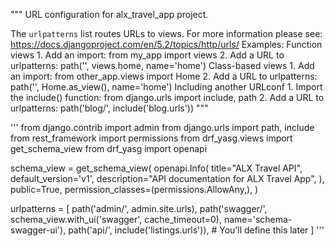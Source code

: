 """
URL configuration for alx_travel_app project.

The `urlpatterns` list routes URLs to views. For more information please see:
    https://docs.djangoproject.com/en/5.2/topics/http/urls/
Examples:
Function views
    1. Add an import:  from my_app import views
    2. Add a URL to urlpatterns:  path('', views.home, name='home')
Class-based views
    1. Add an import:  from other_app.views import Home
    2. Add a URL to urlpatterns:  path('', Home.as_view(), name='home')
Including another URLconf
    1. Import the include() function: from django.urls import include, path
    2. Add a URL to urlpatterns:  path('blog/', include('blog.urls'))
"""

''' from django.contrib import admin
from django.urls import path, include
from rest_framework import permissions
from drf_yasg.views import get_schema_view
from drf_yasg import openapi

schema_view = get_schema_view(
   openapi.Info(
      title="ALX Travel API",
      default_version='v1',
      description="API documentation for ALX Travel App",
   ),
   public=True,
   permission_classes=(permissions.AllowAny,),
)

urlpatterns = [
    path('admin/', admin.site.urls),
    path('swagger/', schema_view.with_ui('swagger', cache_timeout=0), name='schema-swagger-ui'),
    path('api/', include('listings.urls')),  # You’ll define this later
]
'''
